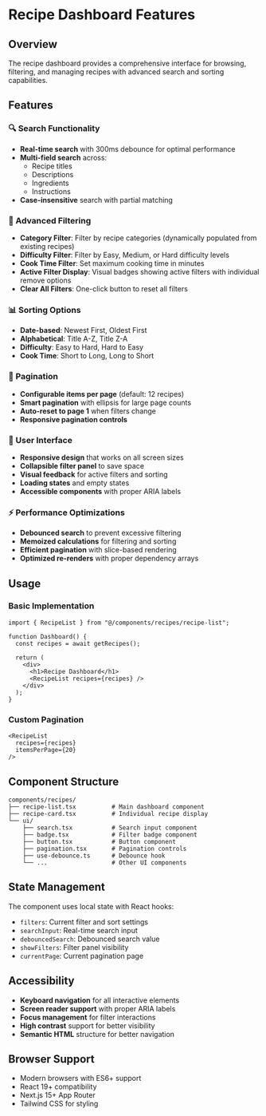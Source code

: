 # Recipe Dashboard Features

## Overview
The recipe dashboard provides a comprehensive interface for browsing, filtering, and managing recipes with advanced search and sorting capabilities.

## Features

### 🔍 Search Functionality
- **Real-time search** with 300ms debounce for optimal performance
- **Multi-field search** across:
  - Recipe titles
  - Descriptions
  - Ingredients
  - Instructions
- **Case-insensitive** search with partial matching

### 🎯 Advanced Filtering
- **Category Filter**: Filter by recipe categories (dynamically populated from existing recipes)
- **Difficulty Filter**: Filter by Easy, Medium, or Hard difficulty levels
- **Cook Time Filter**: Set maximum cooking time in minutes
- **Active Filter Display**: Visual badges showing active filters with individual remove options
- **Clear All Filters**: One-click button to reset all filters

### 📊 Sorting Options
- **Date-based**: Newest First, Oldest First
- **Alphabetical**: Title A-Z, Title Z-A
- **Difficulty**: Easy to Hard, Hard to Easy
- **Cook Time**: Short to Long, Long to Short

### 📄 Pagination
- **Configurable items per page** (default: 12 recipes)
- **Smart pagination** with ellipsis for large page counts
- **Auto-reset to page 1** when filters change
- **Responsive pagination controls**

### 🎨 User Interface
- **Responsive design** that works on all screen sizes
- **Collapsible filter panel** to save space
- **Visual feedback** for active filters and sorting
- **Loading states** and empty states
- **Accessible components** with proper ARIA labels

### ⚡ Performance Optimizations
- **Debounced search** to prevent excessive filtering
- **Memoized calculations** for filtering and sorting
- **Efficient pagination** with slice-based rendering
- **Optimized re-renders** with proper dependency arrays

## Usage

### Basic Implementation
```tsx
import { RecipeList } from "@/components/recipes/recipe-list";

function Dashboard() {
  const recipes = await getRecipes();
  
  return (
    <div>
      <h1>Recipe Dashboard</h1>
      <RecipeList recipes={recipes} />
    </div>
  );
}
```

### Custom Pagination
```tsx
<RecipeList 
  recipes={recipes} 
  itemsPerPage={20} 
/>
```

## Component Structure

```
components/recipes/
├── recipe-list.tsx          # Main dashboard component
├── recipe-card.tsx          # Individual recipe display
└── ui/
    ├── search.tsx           # Search input component
    ├── badge.tsx            # Filter badge component
    ├── button.tsx           # Button component
    ├── pagination.tsx       # Pagination controls
    ├── use-debounce.ts      # Debounce hook
    └── ...                  # Other UI components
```

## State Management

The component uses local state with React hooks:
- `filters`: Current filter and sort settings
- `searchInput`: Real-time search input
- `debouncedSearch`: Debounced search value
- `showFilters`: Filter panel visibility
- `currentPage`: Current pagination page

## Accessibility

- **Keyboard navigation** for all interactive elements
- **Screen reader support** with proper ARIA labels
- **Focus management** for filter interactions
- **High contrast** support for better visibility
- **Semantic HTML** structure for better navigation

## Browser Support

- Modern browsers with ES6+ support
- React 19+ compatibility
- Next.js 15+ App Router
- Tailwind CSS for styling
